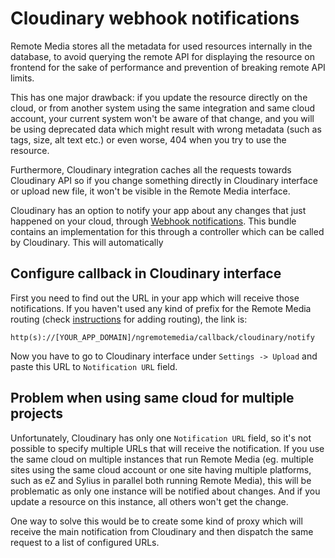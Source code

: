 # Cloudinary webhook notifications

Remote Media stores all the metadata for used resources internally in the database, to avoid querying the remote API for displaying the resource on frontend for the sake of performance and prevention of breaking remote API limits.

This has one major drawback: if you update the resource directly on the cloud, or from another system using the same integration and same cloud account, your current system won't be aware of that change, and you will be using deprecated data which might result with wrong metadata (such as tags, size, alt text etc.) or even worse, 404 when you try to use the resource.

Furthermore, Cloudinary integration caches all the requests towards Cloudinary API so if you change something directly in Cloudinary interface or upload new file, it won't be visible in the Remote Media interface.

Cloudinary has an option to notify your app about any changes that just happened on your cloud, through [Webhook notifications](https://cloudinary.com/documentation/notifications). This bundle contains an implementation for this through a controller which can be called by Cloudinary. This will automatically 

## Configure callback in Cloudinary interface

First you need to find out the URL in your app which will receive those notifications. If you haven't used any kind of prefix for the Remote Media routing (check [instructions](../INSTALL.md#add-routing) for adding routing), the link is:

```
http(s)://[YOUR_APP_DOMAIN]/ngremotemedia/callback/cloudinary/notify
```

Now you have to go to Cloudinary interface under `Settings -> Upload` and paste this URL to `Notification URL` field.

## Problem when using same cloud for multiple projects

Unfortunately, Cloudinary has only one `Notification URL` field, so it's not possible to specify multiple URLs that will receive the notification. If you use the same cloud on multiple instances that run Remote Media (eg. multiple sites using the same cloud account or one site having multiple platforms, such as eZ and Sylius in parallel both running Remote Media), this will be problematic as only one instance will be notified about changes. And if you update a resource on this instance, all others won't get the change.

One way to solve this would be to create some kind of proxy which will receive the main notification from Cloudinary and then dispatch the same request to a list of configured URLs.
